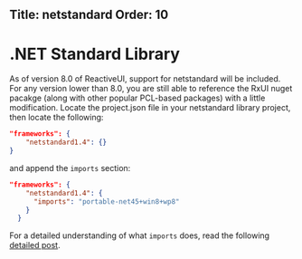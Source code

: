 Title: netstandard
Order: 10
---


# .NET Standard Library

As of version 8.0 of ReactiveUI, support for netstandard will be included. For any version lower than 8.0, you are still able to reference the RxUI nuget pacakge (along with other popular PCL-based packages) with a little modification. Locate the project.json file in your netstandard library project, then locate the following:

```json
"frameworks": {
    "netstandard1.4": {}
}
```

and append the `imports` section:

```json
"frameworks": {
    "netstandard1.4": {
      "imports": "portable-net45+win8+wp8"
    }
  }
```

For a detailed understanding of what `imports` does, read the following [detailed post](https://oren.codes/2016/07/09/using-xamarin-forms-with-net-standard/).
